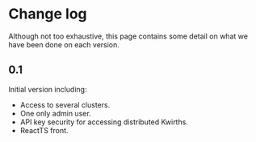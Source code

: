 # Change log
Although not too exhaustive, this page contains some detail on what we have been done on each version.

## 0.1
Initial version including:
  - Access to several clusters.
  - One only admin user.
  - API key security for accessing distributed Kwirths.
  - ReactTS front.
  
